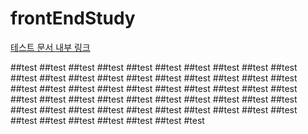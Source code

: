 # frontEndStudy

[테스트  문서 내부 링크](#test)

##test
##test
##test
##test
##test
##test
##test
##test
##test
##test
##test
##test
##test
##test
##test
##test
##test
##test
##test
##test
##test
##test
##test
##test
##test
##test
##test
##test
##test
##test
##test
##test
##test
##test
##test
##test
##test
##test
##test
##test
##test
##test
##test
##test
##test
##test
##test
##test
##test
##test
##test
##test
##test
##test
##test
##test
#test















